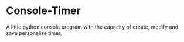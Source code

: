 # Console-Timer
A little python console program with the capacity of create, modify and save personalize timer.
